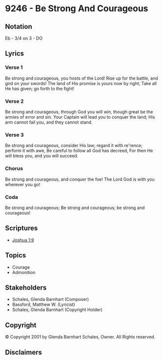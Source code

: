 # 9246 - Be Strong And Courageous

## Notation

Eb - 3/4 on 3 - DO

## Lyrics

### Verse 1

Be strong and courageous, you hosts of the Lord! Rise up for the battle, and gird on your swords! The land of His promise is yours now by right; Take all He has given; go forth to the fight!

### Verse 2

Be strong and courageous, through God you will win, though great be the armies of error and sin. Your Captain will lead you to conquer the land; His arm cannot fail you, and they cannot stand.

### Verse 3

Be strong and courageous, consider His law; regard it with re'rence; perform it with awe, Be careful to follow all God has decreed, For then He will bless you, and you will succeed.

### Chorus

Be strong and courageous, and conquer the foe! The Lord God is with you wherever you go!

### Coda

Be strong and courageous; Be strong and courageous; be strong and courageous!


## Scriptures

- [Joshua 1:9](https://www.biblegateway.com/passage/?search=Joshua%201%3A9)

## Topics

- Courage
- Admonition

## Stakeholders

- Schales, Glenda Barnhart (Composer)
- Bassford, Matthew W. (Lyricist)
- Schales, Glenda Barnhart (Copyright Holder)

## Copyright

© Copyright 2001 by Glenda Barnhart Schales, Owner. All Rights reserved.


## Disclaimers


